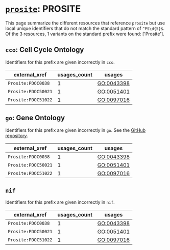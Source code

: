 # [`prosite`](https://bioregistry.io/prosite): PROSITE

This page summarize the different resources that reference `prosite`
but use local unique identifiers that do not match the standard pattern of
`^PS\d{5}$`. Of the 3 resources,
1 variants on the standard prefix were found: ['Prosite'].

## `cco`: Cell Cycle Ontology

Identifiers for this prefix are given incorrectly in `cco`.

| external_xref       |   usages_count | usages                                                  |
|---------------------|----------------|---------------------------------------------------------|
| `Prosite:PDOC0038`  |              1 | [GO:0043398](http://purl.obolibrary.org/obo/GO_0043398) |
| `Prosite:PDOC50021` |              1 | [GO:0051401](http://purl.obolibrary.org/obo/GO_0051401) |
| `Prosite:PDOC51022` |              1 | [GO:0097016](http://purl.obolibrary.org/obo/GO_0097016) |

## `go`: Gene Ontology

Identifiers for this prefix are given incorrectly in `go`. See the [GitHub repository](https://github.com/geneontology/go-ontology).

| external_xref       |   usages_count | usages                                                  |
|---------------------|----------------|---------------------------------------------------------|
| `Prosite:PDOC0038`  |              1 | [GO:0043398](http://purl.obolibrary.org/obo/GO_0043398) |
| `Prosite:PDOC50021` |              1 | [GO:0051401](http://purl.obolibrary.org/obo/GO_0051401) |
| `Prosite:PDOC51022` |              1 | [GO:0097016](http://purl.obolibrary.org/obo/GO_0097016) |

## `nif`

Identifiers for this prefix are given incorrectly in `nif`.

| external_xref       |   usages_count | usages                                                  |
|---------------------|----------------|---------------------------------------------------------|
| `Prosite:PDOC0038`  |              1 | [GO:0043398](http://purl.obolibrary.org/obo/GO_0043398) |
| `Prosite:PDOC50021` |              1 | [GO:0051401](http://purl.obolibrary.org/obo/GO_0051401) |
| `Prosite:PDOC51022` |              1 | [GO:0097016](http://purl.obolibrary.org/obo/GO_0097016) |

